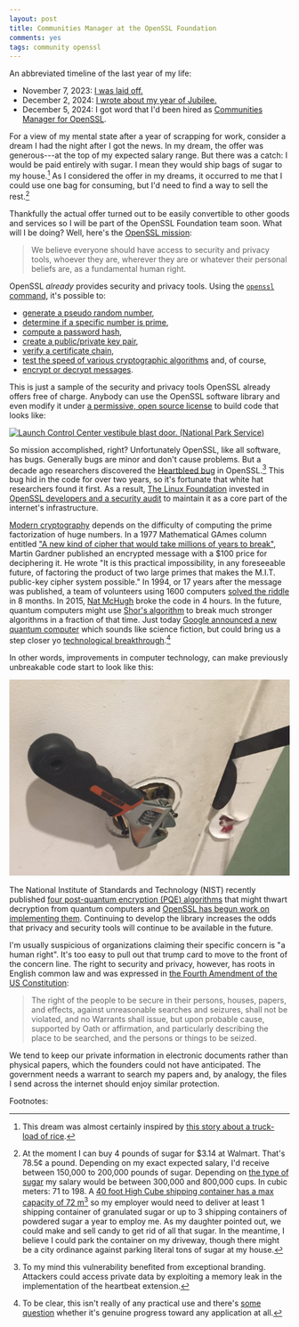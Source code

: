 ```yaml
---
layout: post
title: Communities Manager at the OpenSSL Foundation
comments: yes
tags: community openssl
---
```


An abbreviated timeline of the last year of  my life:

* November 7, 2023: [I was laid off.](https://meta.jlericson.com/t/giving-thanks/237)
* December 2, 2024: [I wrote about my year of Jubilee.](https://meta.jlericson.com/t/jubilee/323)
* December 5, 2024: I got word that I'd been hired as [Communities
  Manager for
  OpenSSL](https://openssl-foundation.org/post/2024-10-22-communities-manager/).

For a view of my mental state after a year of scrapping for work,
consider a dream I had the night after I got the news. In my dream,
the offer was generous---at the top of my expected salary range. But
there was a catch: I would be paid entirely with sugar. I mean they
would ship bags of sugar to my house.[^1] As I considered the offer in
my dreams, it occurred to me that I could use one bag for consuming,
but I'd need to find a way to sell the rest.[^2]

Thankfully the actual offer turned out to be easily convertible to
other goods and services so I will be part of the OpenSSL Foundation
team soon. What will I be doing? Well, here's the [OpenSSL
mission](https://openssl-mission.org/):

> We believe everyone should have access to security and privacy
> tools, whoever they are, wherever they are or whatever their
> personal beliefs are, as a fundamental human right.

OpenSSL _already_ provides security and privacy tools. Using the [`openssl`
command](https://docs.openssl.org/master/man1/openssl/), it's possible
to:

* [generate a pseudo random number](https://docs.openssl.org/master/man1/openssl-rand/),
* [determine if a specific number is prime](https://docs.openssl.org/master/man1/openssl-prime/),
* [compute a password hash](https://docs.openssl.org/master/man1/openssl-passwd/),
* [create a public/private key pair](https://docs.openssl.org/master/man1/openssl-genpkey/),
* [verify a certificate chain](https://docs.openssl.org/master/man1/openssl-verify/),
* [test the speed of various cryptographic algorithms](https://docs.openssl.org/master/man1/openssl-speed/) and, of course,
* [encrypt or decrypt messages](https://docs.openssl.org/master/man1/openssl-enc/).

This is just a sample of the security and privacy tools OpenSSL
already offers free of charge. Anybody can use the OpenSSL software
library and even modify it under [a permissive, open source
license](https://www.apache.org/licenses/LICENSE-2.0) to build code
that looks like:

[![Launch Control Center vestibule blast door. (National Park
Service)](/images/MIMI-blast-door.jpg)](https://www.nps.gov/articles/delta-01-501429.htm#4/31.80/-78.13)

So mission accomplished, right? Unfortunately OpenSSL, like all
software, has bugs. Generally bugs are minor and don't cause
problems. But a decade ago researchers discovered the [Heartbleed
bug](https://heartbleed.com/) in OpenSSL.[^3] This bug hid in the code
for over two years, so it's fortunate that white hat researchers found
it first. As a result, [The Linux
Foundation](https://www.linuxfoundation.org/) invested in [OpenSSL
developers and a security
audit](https://openssl-foundation.org/post/2023-08-08-finances/) to
maintain it as a core part of the internet's infrastructure.

[Modern
cryptography](https://en.wikipedia.org/wiki/Public-key_cryptography)
depends on the difficulty of computing the prime factorization of huge
numbers. In a 1977 Mathematical GAmes column entitled ["A new kind of
cipher that would take millions of years to
break"](https://fermatslibrary.com/s/a-new-kind-of-cipher-that-would-take-millions-of-years-to-break),
Martin Gardner published an encrypted message with a $100 price for
deciphering it. He wrote "It is this practical impossibility, in any
foreseeable future, of factoring the product of two large primes that
makes the M.I.T. public-key cipher system possible." In 1994, or 17
years after the message was published, a team of volunteers using 1600
computers [solved the
riddle](https://web.archive.org/web/20010924035059/http://www.crypto-world.com/announcements/RSA129.txt)
in 8 months. In 2015, [Nat
McHugh](https://natmchugh.blogspot.com/2015/03/the-magic-words-are-squeamish-ossifrage.html)
broke the code in 4 hours. In the future, quantum computers might use
[Shor's algorithm](https://en.wikipedia.org/wiki/Shor%27s_algorithm)
to break much stronger algorithms in a fraction of that time. Just
today [Google announced a new quantum
computer](https://www.nytimes.com/2024/12/09/technology/google-quantum-computing.html)
which sounds like science fiction, but could bring us a step closer yo
[technological
breakthrough](https://blog.google/technology/research/google-willow-quantum-chip/).[^4]

In other words, improvements in computer technology, can make
previously unbreakable code start to look like this:

![Janky lock wrench situation](/images_raw/wrench_lock.jpg)

The National Institute of Standards and Technology (NIST) recently
published [four post-quantum encryption (PQE)
algorithms](https://www.nist.gov/cybersecurity/what-post-quantum-cryptography)
that might thwart decryption from quantum computers and [OpenSSL has
begun work on implementing
them](https://openssl-corporation.org/post/2024-09-17-post-quantum/). Continuing
to develop the library increases the odds that privacy and security
tools will continue to be available in the future.

I'm usually suspicious of organizations claiming their specific
concern is "a human right". It's too easy to pull out that trump card
to move to the front of the concern line. The right to security and
privacy, however, has roots in English common law and was expressed in
[the Fourth Amendment of the US
Constitution](https://constitution.congress.gov/constitution/amendment-4/):

> The right of the people to be secure in their persons, houses,
> papers, and effects, against unreasonable searches and seizures,
> shall not be violated, and no Warrants shall issue, but upon
> probable cause, supported by Oath or affirmation, and particularly
> describing the place to be searched, and the persons or things to be
> seized.

We tend to keep our private information in electronic documents rather
than physical papers, which the founders could not have
anticipated. The government needs a warrant to search my papers and,
by analogy, the files I send across the internet should enjoy similar
protection. 


Footnotes:

[^1]: This dream was almost certainly inspired by [this story about a
    truck-load of
    rice](https://www.boredpanda.com/rice-story-truck-lorry-india/).
    
[^2]: At the moment I can buy 4 pounds of sugar for $3.14 at
 Walmart. That's 78.5¢ a pound. Depending on my exact expected salary,
 I'd receive between 150,000 to 200,000 pounds of sugar. Depending on
 [the type of
 sugar](https://www.bhg.com/recipes/how-to/bake/how-many-cups-in-one-pound-of-sugar/)
 my salary would be between 300,000 and 800,000 cups. In cubic meters:
 71 to 198. A [40 foot High Cube shipping container has a max capacity
 of 72
 m<sup>3</sup>](https://www.icontainers.com/cubic-meter-calculator-cbm/)
 so my employer would need to deliver at least 1 shipping container of
 granulated sugar or up to 3 shipping containers of powdered sugar a
 year to employ me. As my daughter pointed out, we could make and sell
 candy to get rid of all that sugar. In the meantime, I believe I
 could park the container on my driveway, though there might be a city
 ordinance against parking literal tons of sugar at my house.
 

[^3]: To my mind this vulnerability benefited from exceptional
 branding. Attackers could access private data by exploiting a memory
 leak in the implementation of the heartbeat extension.

[^4]: To be clear, this isn't really of any practical use and there's
    [some question](https://x.com/skdh/status/1866352680899104960)
    whether it's genuine progress toward any application at all.

<!--  LocalWords:  cryptographic decrypt OpenSSL
 -->
